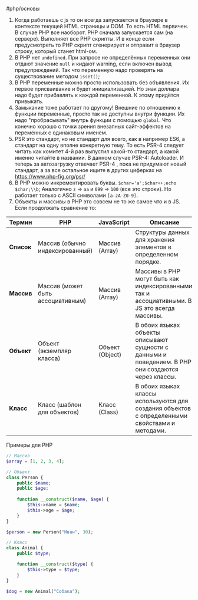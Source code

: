 #php/основы 


1. Когда работаешь с js то он всегда запускается в браузере в контексте текущей HTML страницы и DOM. То есть HTML первичен. В случае PHP все наоборот. PHP сначала запускается сам (на сервере). Выполняет все PHP скрипты. И в конце если предусмотреть то PHP скрипт сгенерирует и отправит в браузер строку, который станет html-ом.   
2. В PHP нет `undefined`. При запросе не определённых переменных они отдают значение `null`  и кидают warning, если включен вывод предупреждений. Так что переменную надо проверять на существование методом `isset()`;  
3. В PHP переменные можно просто использовать без объявления. Их первое присваивание и будет инициализацией.  Но знак доллара надо будет прибавлять к каждой переменной. К этому придётся привыкать.
4.  Замыкание тоже работает по  другому! Внешние по отношению к функции переменные, просто так не доступны внутри функции. Их надо "пробрасывать" внутрь функции с помощью `global`. Что конечно хорошо с точки  зрения внезапных сайт-эффектов на переменных с одинаковым именем. 
5. PSR это стандарт, но не стандарт для всего, как в например ES6, а стандарт на одну вполне конкретную тему. То есть PSR-4 следует читать как комитет 4-й раз выпустил какой-то стандарт, а какой именно читайте в названии. В данном случае PSR-4: Autoloader.  И теперь за автозагрузку отвечает PSR-4 , пока не придумают новый стандарт, а за все остальное ищите в других циферках на  https://www.php-fig.org/psr/
6. В PHP можно инкрементировать буквы.  `$char='a';$char++;echo $char;\\b`; Аналогично `z` → `aa` и `099` → `100`  (все это строки). Но работает только с ASCII символами `[a-zA-Z0-9]`.   
7. Объекты и массивы в PHP это совсем не то же самое что и в JS. Если продолжать сравнение то: 

| Термин     | PHP                               | JavaScript      | Описание                                                                                            |
| ---------- | --------------------------------- | --------------- | --------------------------------------------------------------------------------------------------- |
| **Список** | Массив (обычно индексированный)   | Массив (Array)  | Структуры данных для хранения элементов в определенном порядке.                                     |
| **Массив** | Массив (может быть ассоциативным) | Массив (Array)  | Массивы в PHP могут быть как индексированными, так и ассоциативными. В JS это всегда массивы.       |
| **Объект** | Объект (экземпляр класса)         | Объект (Object) | В обоих языках объекты описывают сущности с данными и поведением. В PHP они создаются через классы. |
| **Класс**  | Класс (шаблон для объектов)       | Класс (Class)   | В обоих языках классы используются для создания объектов с определенными свойствами и методами.     |
Примеры для PHP
```php
// Массив
$array = [1, 2, 3, 4];

// Объект
class Person {
    public $name;
    public $age;
    
    function __construct($name, $age) {
        $this->name = $name;
        $this->age = $age;
    }
}

$person = new Person("Иван", 30);

// Класс
class Animal {
    public $type;

    function __construct($type) {
        $this->type = $type;
    }
}

$dog = new Animal("Собака");
```
